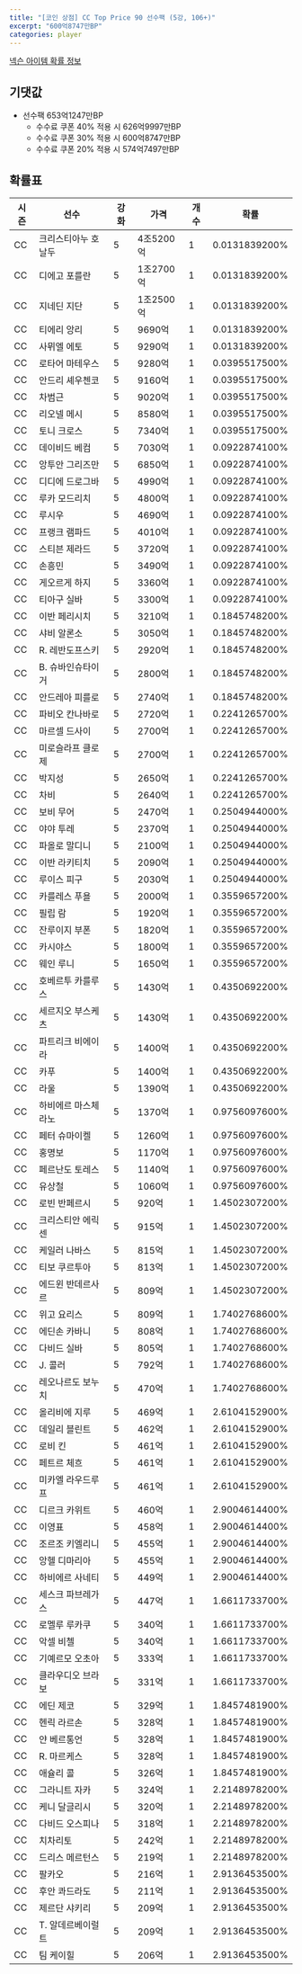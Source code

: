 ```yaml
---
title: "[코인 상점] CC Top Price 90 선수팩 (5강, 106+)"
excerpt: "600억8747만BP"
categories: player
---
```

[넥슨 아이템 확률 정보](http://iteminfo.nexon.com/probability/fco?sn=7597)

## 기댓값
- 선수팩 653억1247만BP
  - 수수료 쿠폰 40% 적용 시 626억9997만BP
  - 수수료 쿠폰 30% 적용 시 600억8747만BP
  - 수수료 쿠폰 20% 적용 시 574억7497만BP


## 확률표

|시즌|선수|강화|가격|개수|확률|
|---|---|---|---|---|---|
|CC|크리스티아누 호날두|5|4조5200억|1|0.0131839200%|
|CC|디에고 포를란|5|1조2700억|1|0.0131839200%|
|CC|지네딘 지단|5|1조2500억|1|0.0131839200%|
|CC|티에리 앙리|5|9690억|1|0.0131839200%|
|CC|사뮈엘 에토|5|9290억|1|0.0131839200%|
|CC|로타어 마테우스|5|9280억|1|0.0395517500%|
|CC|안드리 셰우첸코|5|9160억|1|0.0395517500%|
|CC|차범근|5|9020억|1|0.0395517500%|
|CC|리오넬 메시|5|8580억|1|0.0395517500%|
|CC|토니 크로스|5|7340억|1|0.0395517500%|
|CC|데이비드 베컴|5|7030억|1|0.0922874100%|
|CC|앙투안 그리즈만|5|6850억|1|0.0922874100%|
|CC|디디에 드로그바|5|4990억|1|0.0922874100%|
|CC|루카 모드리치|5|4800억|1|0.0922874100%|
|CC|루시우|5|4690억|1|0.0922874100%|
|CC|프랭크 램파드|5|4010억|1|0.0922874100%|
|CC|스티븐 제라드|5|3720억|1|0.0922874100%|
|CC|손흥민|5|3490억|1|0.0922874100%|
|CC|게오르게 하지|5|3360억|1|0.0922874100%|
|CC|티아구 실바|5|3300억|1|0.0922874100%|
|CC|이반 페리시치|5|3210억|1|0.1845748200%|
|CC|샤비 알론소|5|3050억|1|0.1845748200%|
|CC|R. 레반도프스키|5|2920억|1|0.1845748200%|
|CC|B. 슈바인슈타이거|5|2800억|1|0.1845748200%|
|CC|안드레아 피를로|5|2740억|1|0.1845748200%|
|CC|파비오 칸나바로|5|2720억|1|0.2241265700%|
|CC|마르셀 드사이|5|2700억|1|0.2241265700%|
|CC|미로슬라프 클로제|5|2700억|1|0.2241265700%|
|CC|박지성|5|2650억|1|0.2241265700%|
|CC|차비|5|2640억|1|0.2241265700%|
|CC|보비 무어|5|2470억|1|0.2504944000%|
|CC|야야 투레|5|2370억|1|0.2504944000%|
|CC|파올로 말디니|5|2100억|1|0.2504944000%|
|CC|이반 라키티치|5|2090억|1|0.2504944000%|
|CC|루이스 피구|5|2030억|1|0.2504944000%|
|CC|카를레스 푸욜|5|2000억|1|0.3559657200%|
|CC|필립 람|5|1920억|1|0.3559657200%|
|CC|잔루이지 부폰|5|1820억|1|0.3559657200%|
|CC|카시야스|5|1800억|1|0.3559657200%|
|CC|웨인 루니|5|1650억|1|0.3559657200%|
|CC|호베르투 카를루스|5|1430억|1|0.4350692200%|
|CC|세르지오 부스케츠|5|1430억|1|0.4350692200%|
|CC|파트리크 비에이라|5|1400억|1|0.4350692200%|
|CC|카푸|5|1400억|1|0.4350692200%|
|CC|라울|5|1390억|1|0.4350692200%|
|CC|하비에르 마스체라노|5|1370억|1|0.9756097600%|
|CC|페터 슈마이켈|5|1260억|1|0.9756097600%|
|CC|홍명보|5|1170억|1|0.9756097600%|
|CC|페르난도 토레스|5|1140억|1|0.9756097600%|
|CC|유상철|5|1060억|1|0.9756097600%|
|CC|로빈 반페르시|5|920억|1|1.4502307200%|
|CC|크리스티안 에릭센|5|915억|1|1.4502307200%|
|CC|케일러 나바스|5|815억|1|1.4502307200%|
|CC|티보 쿠르투아|5|813억|1|1.4502307200%|
|CC|에드윈 반데르사르|5|809억|1|1.4502307200%|
|CC|위고 요리스|5|809억|1|1.7402768600%|
|CC|에딘손 카바니|5|808억|1|1.7402768600%|
|CC|다비드 실바|5|805억|1|1.7402768600%|
|CC|J. 콜러|5|792억|1|1.7402768600%|
|CC|레오나르도 보누치|5|470억|1|1.7402768600%|
|CC|올리비에 지루|5|469억|1|2.6104152900%|
|CC|데일리 블린트|5|462억|1|2.6104152900%|
|CC|로비 킨|5|461억|1|2.6104152900%|
|CC|페트르 체흐|5|461억|1|2.6104152900%|
|CC|미카엘 라우드루프|5|461억|1|2.6104152900%|
|CC|디르크 카위트|5|460억|1|2.9004614400%|
|CC|이영표|5|458억|1|2.9004614400%|
|CC|조르조 키엘리니|5|455억|1|2.9004614400%|
|CC|앙헬 디마리아|5|455억|1|2.9004614400%|
|CC|하비에르 사네티|5|449억|1|2.9004614400%|
|CC|세스크 파브레가스|5|447억|1|1.6611733700%|
|CC|로멜루 루카쿠|5|340억|1|1.6611733700%|
|CC|악셀 비첼|5|340억|1|1.6611733700%|
|CC|기예르모 오초아|5|333억|1|1.6611733700%|
|CC|클라우디오 브라보|5|331억|1|1.6611733700%|
|CC|에딘 제코|5|329억|1|1.8457481900%|
|CC|헨릭 라르손|5|328억|1|1.8457481900%|
|CC|얀 베르통언|5|328억|1|1.8457481900%|
|CC|R. 마르케스|5|328억|1|1.8457481900%|
|CC|애슐리 콜|5|326억|1|1.8457481900%|
|CC|그라니트 자카|5|324억|1|2.2148978200%|
|CC|케니 달글리시|5|320억|1|2.2148978200%|
|CC|다비드 오스피나|5|318억|1|2.2148978200%|
|CC|치차리토|5|242억|1|2.2148978200%|
|CC|드리스 메르턴스|5|219억|1|2.2148978200%|
|CC|팔카오|5|216억|1|2.9136453500%|
|CC|후안 콰드라도|5|211억|1|2.9136453500%|
|CC|제르단 샤키리|5|209억|1|2.9136453500%|
|CC|T. 알데르베이럴트|5|209억|1|2.9136453500%|
|CC|팀 케이힐|5|206억|1|2.9136453500%|
